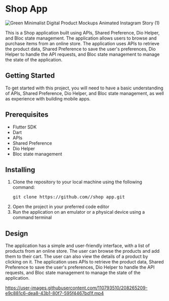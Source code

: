 <h1>Shop App</h1>

![Green Minimalist Digital Product Mockups Animated Instagram Story (1)](https://github.com/El-Sayed-Mustafa/ShopApp/assets/110793510/0f296668-b942-4c43-ae0a-563ba78c5c06)

<p>This is a Shop application built using APIs, Shared Preference, Dio Helper, and Bloc state management. The application allows users to browse and purchase items from an online store. The application uses APIs to retrieve the product data, Shared Preference to save the user's preferences, Dio Helper to handle the API requests, and Bloc state management to manage the state of the application.</p>
<h2>Getting Started</h2>
<p>To get started with this project, you will need to have a basic understanding of APIs, Shared Preference, Dio Helper, and Bloc state management, as well as experience with building mobile apps.</p>
<h2>Prerequisites</h2>
<ul>
    <li>Flutter SDK</li>
    <li>Dart</li>
    <li>APIs</li>
    <li>Shared Preference</li>
    <li>Dio Helper</li>
    <li>Bloc state management</li>
</ul>
<h2>Installing</h2>
<ol>
    <li>Clone the repository to your local machine using the following command:
<pre>
git clone https://github.com/<username>/shop_app.git
</pre>
    </li>
    <li>Open the project in your preferred code editor</li>
    <li>Run the application on an emulator or a physical device using a command terminal</li>
</ol>
<h2>Design</h2>
<p>The application has a simple and user-friendly interface, with a list of products from an online store. The user can browse the products and add them to their cart. The user can also view the details of a product by clicking on it. The application uses APIs to retrieve the product data, Shared Preference to save the user's preferences, Dio Helper to handle the API requests, and Bloc state management to manage the state of the application.  </p>

https://user-images.githubusercontent.com/110793510/208265209-e9c881c6-dea8-43b1-80f7-595f4467bd1f.mp4

